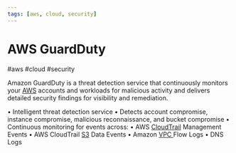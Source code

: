 ```yaml
---
tags: [aws, cloud, security]
---
```

# AWS GuardDuty
#aws #cloud #security 

Amazon GuardDuty is a threat detection service that continuously monitors your [AWS](Cloud%20Computing/AWS/AWS.md) accounts and workloads for malicious activity and delivers detailed security findings for visibility and remediation.

• Intelligent threat detection service
• Detects account compromise, instance compromise, malicious reconnaissance, and bucket compromise
• Continuous monitoring for events across:
	• AWS [CloudTrail](Cloud%20Computing/AWS/Monitoring/CloudTrail.md) Management Events
	• AWS CloudTrail [S3](Cloud%20Computing/AWS/Storage/S3.md) Data Events
	• Amazon [VPC ](VPC%20)Flow Logs
	• DNS Logs